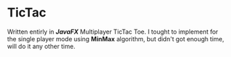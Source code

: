 # TicTac
Written entirly in ***JavaFX***
Multiplayer TicTac Toe.
I tought to implement for the single player mode using **MinMax** algorithm, but didn't got enough time, will do it any other time.

